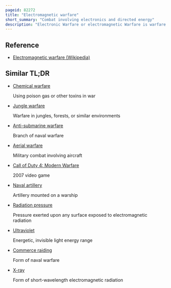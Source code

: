 ```yaml
---
pageid: 82272
title: "Electromagnetic warfare"
short_summary: "Combat involving electronics and directed energy"
description: "Electronic Warfare or electromagnetic Warfare is warfare using electromagnetic Radiation to control the Spectrum attack an Enemy or impede Enemy Operations. The purpose of electromagnetic warfare is to deny the opponent the advantage of—and ensure friendly unimpeded access to—the EM spectrum. Electromagnetic Warfare can be applied from Air, Sea, Land, or Space by Crewed and uncrewed Systems, and can target Communication, Radar, or other military and civilian Assets."
---
```


## Reference

- [Electromagnetic warfare (Wikipedia)](https://en.wikipedia.org/?curid=82272)

## Similar TL;DR

- [Chemical warfare](/tldr/en/chemical-warfare)

  Using poison gas or other toxins in war

- [Jungle warfare](/tldr/en/jungle-warfare)

  Warfare in jungles, forests, or similar environments

- [Anti-submarine warfare](/tldr/en/anti-submarine-warfare)

  Branch of naval warfare

- [Aerial warfare](/tldr/en/aerial-warfare)

  Military combat involving aircraft

- [Call of Duty 4: Modern Warfare](/tldr/en/call-of-duty-4-modern-warfare)

  2007 video game

- [Naval artillery](/tldr/en/naval-artillery)

  Artillery mounted on a warship

- [Radiation pressure](/tldr/en/radiation-pressure)

  Pressure exerted upon any surface exposed to electromagnetic radiation

- [Ultraviolet](/tldr/en/ultraviolet)

  Energetic, invisible light energy range

- [Commerce raiding](/tldr/en/commerce-raiding)

  Form of naval warfare

- [X-ray](/tldr/en/x-ray)

  Form of short-wavelength electromagnetic radiation
